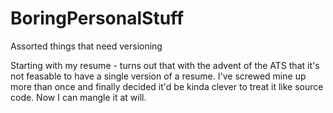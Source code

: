 # BoringPersonalStuff
Assorted things that need versioning

Starting with my resume - turns out that with the advent of the ATS that it's not feasable to have a single version of a resume. I've screwed mine up more than once and finally decided it'd be kinda clever to treat it like source code. Now I can mangle it at will.

